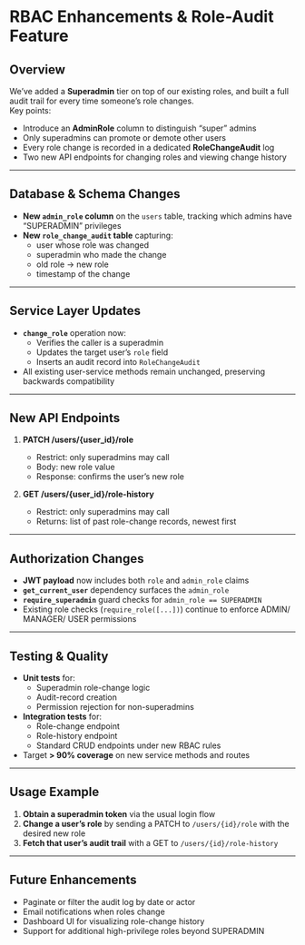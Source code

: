 # RBAC Enhancements & Role-Audit Feature

## Overview
We’ve added a **Superadmin** tier on top of our existing roles, and built a full audit trail for every time someone’s role changes.  
Key points:
- Introduce an **AdminRole** column to distinguish “super” admins  
- Only superadmins can promote or demote other users  
- Every role change is recorded in a dedicated **RoleChangeAudit** log  
- Two new API endpoints for changing roles and viewing change history  

---

## Database & Schema Changes
- **New `admin_role` column** on the `users` table, tracking which admins have “SUPERADMIN” privileges  
- **New `role_change_audit` table** capturing:
  - user whose role was changed  
  - superadmin who made the change  
  - old role → new role  
  - timestamp of the change  

---

## Service Layer Updates
- **`change_role`** operation now:
  - Verifies the caller is a superadmin  
  - Updates the target user’s `role` field  
  - Inserts an audit record into `RoleChangeAudit`  
- All existing user-service methods remain unchanged, preserving backwards compatibility  

---

## New API Endpoints
1. **PATCH /users/{user_id}/role**  
   - Restrict: only superadmins may call  
   - Body: new role value  
   - Response: confirms the user’s new role  

2. **GET /users/{user_id}/role-history**  
   - Restrict: only superadmins may call  
   - Returns: list of past role­-change records, newest first  

---

## Authorization Changes
- **JWT payload** now includes both `role` and `admin_role` claims  
- **`get_current_user`** dependency surfaces the `admin_role`  
- **`require_superadmin`** guard checks for `admin_role == SUPERADMIN`  
- Existing role checks (`require_role([...])`) continue to enforce ADMIN/ MANAGER/ USER permissions  

---

## Testing & Quality
- **Unit tests** for:
  - Superadmin role-change logic  
  - Audit-record creation  
  - Permission rejection for non-superadmins  
- **Integration tests** for:
  - Role-change endpoint  
  - Role-history endpoint  
  - Standard CRUD endpoints under new RBAC rules  
- Target **> 90% coverage** on new service methods and routes  

---

## Usage Example
1. **Obtain a superadmin token** via the usual login flow  
2. **Change a user’s role** by sending a PATCH to `/users/{id}/role` with the desired new role  
3. **Fetch that user’s audit trail** with a GET to `/users/{id}/role-history`  

---

## Future Enhancements
- Paginate or filter the audit log by date or actor  
- Email notifications when roles change  
- Dashboard UI for visualizing role-change history  
- Support for additional high-privilege roles beyond SUPERADMIN  
